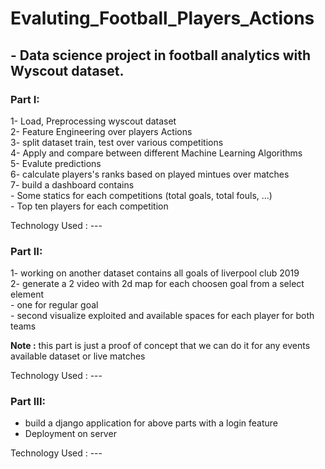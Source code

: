 # Evaluting_Football_Players_Actions
## - Data science project in football analytics with  Wyscout dataset.

### Part I:
1- Load, Preprocessing wyscout dataset <br>
2- Feature Engineering over players Actions <br> 
3- split dataset train, test over various competitions <br>
4- Apply and compare between different Machine Learning Algorithms <br>
5- Evalute predictions <br>
6- calculate players's ranks based on played mintues over matches <br>
7- build a dashboard contains <br>
    - Some statics for each competitions (total goals, total fouls, ...) <br>
    - Top ten players for each competition <br>

Technology Used : ---

### Part II:
1- working on another dataset contains all goals of liverpool club 2019 <br>
2- generate a 2 video with 2d map for each choosen goal from a select element <br>
      - one for regular goal <br>
      - second visualize exploited and available spaces for each player for both teams <br>

<strong>Note :</strong> this part is just a proof of concept that we can do it for any events available dataset or live matches <br>

Technology Used : ---

### Part III:
- build a django application for above parts with a login feature <br>
- Deployment on server <br>

Technology Used : ---

